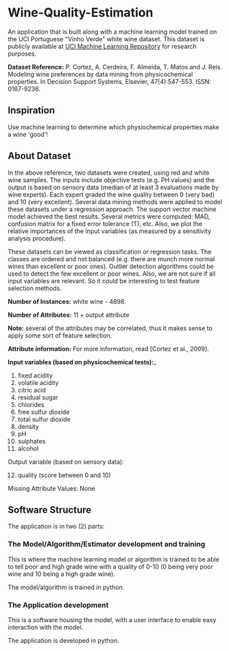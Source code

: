 # Wine-Quality-Estimation
An application that is built along with a machine learning model trained on the UCI  Portuguese "Vinho Verde"  white wine dataset.
This dataset is publicly available at [UCI Machine Learning Repository](https://archive.ics.uci.edu/ml/machine-learning-databases/wine-quality/winequality-white.csv) for research purposes. 

__Dataset Reference:__ P. Cortez, A. Cerdeira, F. Almeida, T. Matos and J. Reis. Modeling wine preferences by data mining from physicochemical properties. In Decision Support Systems, Elsevier, 47(4):547-553. ISSN: 0167-9236.

## Inspiration
Use machine learning to determine which physiochemical properties make a wine 'good'!

## About Dataset
In the above reference, two datasets were created, using red and white wine samples. The inputs include objective tests (e.g. PH values) and the output is based on sensory data (median of at least 3 evaluations made by wine experts). Each expert graded the wine quality between 0 (very bad) and 10 (very excellent). Several data mining methods were applied to model these datasets under a regression approach. The support vector machine model achieved the best results. Several metrics were computed: MAD, confusion matrix for a fixed error tolerance (T), etc. Also, we plot the relative importances of the input variables (as measured by a sensitivity analysis procedure).

These datasets can be viewed as classification or regression tasks. The classes are ordered and not balanced (e.g. there are munch more normal wines than excellent or poor ones). Outlier detection algorithms could be used to detect the few excellent or poor wines. Also, we are not sure if all input variables are relevant. So it could be interesting to test feature selection methods.

__Number of Instances:__ white wine - 4898. 

__Number of Attributes:__ 11 + output attribute
  
__Note:__ several of the attributes may be correlated, thus it makes sense to apply some sort of feature selection.

__Attribute information:__ For more information, read [Cortez et al., 2009].

__Input variables (based on physicochemical tests):___
1. fixed acidity
2. volatile acidity
3. citric acid
4. residual sugar
5. chlorides
6. free sulfur dioxide
7. total sulfur dioxide
8. density
9. pH
10. sulphates
11. alcohol

Output variable (based on sensory data): 

12. quality (score between 0 and 10)

Missing Attribute Values: None


## Software Structure
The application is in two (2) parts:
### The Model/Algorithm/Estimator development and training
This is where the machine learning model or algorithm is trained to be able to tell poor and high grade wine with a quality of 0-10 (0 being very poor wine and 10 being a high grade wine).

The model/algorithm is trained in python.
### The Application development
This is a software housing the model, with a user interface to enable easy interaction with the model.

The application is developed in python.
